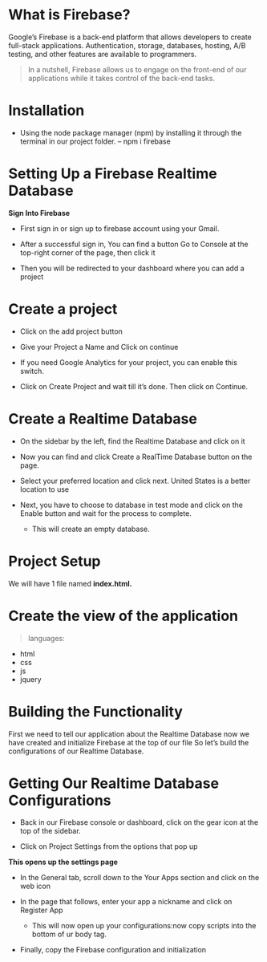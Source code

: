 # What is Firebase?

Google’s Firebase is a back-end platform that allows developers to create full-stack applications. Authentication, storage, databases, hosting, A/B testing, and other features are available to programmers.

> In a nutshell, Firebase allows us to engage on the front-end of our applications while it takes control of the back-end tasks.

# Installation

- Using the node package manager (npm) by installing it through the terminal in our project folder. – npm i firebase

# Setting Up a Firebase Realtime Database

**Sign Into Firebase**

- First sign in or sign up to firebase account using your Gmail.

- After a successful sign in, You can find a button Go to Console at the top-right corner of the page, then click it

- Then you will be redirected to your dashboard where you can add a project

# Create a project

- Click on the add project button

- Give your Project a Name and Click on continue

- If you need Google Analytics for your project, you can enable this switch.

- Click on Create Project and wait till it’s done. Then click on Continue.

# Create a Realtime Database

- On the sidebar by the left, find the Realtime Database and click on it

- Now you can find and click Create a RealTime Database button on the page.

- Select your preferred location and click next. United States is a better location to use

- Next, you have to choose to database in test mode and click on the Enable button and wait for the process to complete.
  - This will create an empty database.

# Project Setup

We will have 1 file named **index.html.**

# Create the view of the application
> languages:

- html
- css
- js
- jquery

# Building the Functionality
First we need to tell our application about the Realtime Database now we have created and initialize Firebase at the top of our file
So let’s build the configurations of our Realtime Database.

# Getting Our Realtime Database Configurations

- Back in our Firebase console or dashboard, click on the gear icon at the top of the sidebar.

- Click on Project Settings from the options that pop up

**This opens up the settings page**

- In the General tab, scroll down to the Your Apps section and click on the web icon

- In the page that follows, enter your app a nickname and click on Register App

  - This will now open up your configurations:now copy scripts into the bottom of ur body tag.

- Finally, copy the Firebase configuration and initialization

